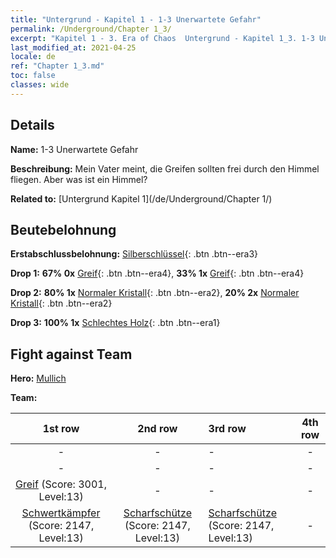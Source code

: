 ```yaml
---
title: "Untergrund - Kapitel 1 - 1-3 Unerwartete Gefahr"
permalink: /Underground/Chapter 1_3/
excerpt: "Kapitel 1 - 3. Era of Chaos  Untergrund - Kapitel 1_3. 1-3 Unerwartete Gefahr"
last_modified_at: 2021-04-25
locale: de
ref: "Chapter 1_3.md"
toc: false
classes: wide
---
```


## Details

 **Name:** 1-3 Unerwartete Gefahr

 **Beschreibung:** Mein Vater meint, die Greifen sollten frei durch den Himmel fliegen. Aber was ist ein Himmel?

 **Related to:** [Untergrund Kapitel 1](/de/Underground/Chapter 1/)

## Beutebelohnung

 **Erstabschlussbelohnung:** [Silberschlüssel](/ItemsDE/con_693/){: .btn .btn--era3}

 **Drop 1:** **67% 0x** [Greif](/ItemsDE/unt_192/){: .btn .btn--era4}, **33% 1x** [Greif](/ItemsDE/unt_192/){: .btn .btn--era4}

 **Drop 2:** **80% 1x** [Normaler Kristall](/ItemsDE/mat_11/){: .btn .btn--era2}, **20% 2x** [Normaler Kristall](/ItemsDE/mat_11/){: .btn .btn--era2}

 **Drop 3:** **100% 1x** [Schlechtes Holz](/ItemsDE/mat_1/){: .btn .btn--era1}


## Fight against Team
 **Hero:** [Mullich](/de/heroes/Mullich/)

 **Team:**


  | 1st row | 2nd row | 3rd row | 4th row |
  |:----:|:----:|:----|:----:|
  | - | - | - | - |
  | - | - | - | - |
  | [Greif](/de/units/Griffin/) (Score: 3001, Level:13)  | - | - | - |
  | [Schwertkämpfer](/de/units/Swordsman/) (Score: 2147, Level:13)  | [Scharfschütze](/de/units/Marksman/) (Score: 2147, Level:13)  | [Scharfschütze](/de/units/Marksman/) (Score: 2147, Level:13)  | - |


